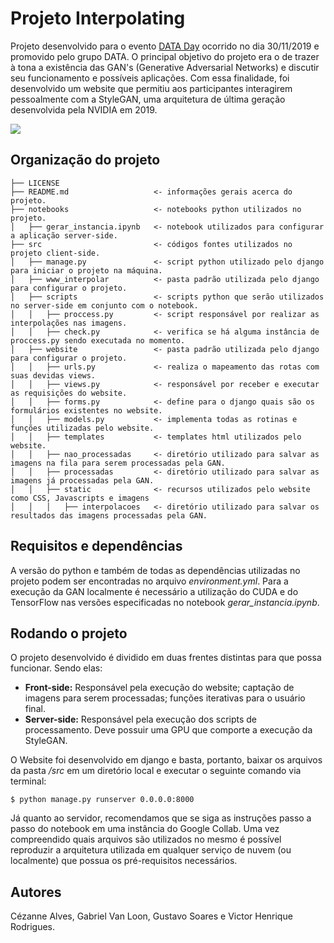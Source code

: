 # Projeto Interpolating

Projeto desenvolvido para o evento [DATA Day](https://www.icmc.usp.br/noticias/4730-data-day-evento-na-usp-discute-presente-e-futuro-da-area-de-ciencia-de-dados) ocorrido no dia 30/11/2019 e promovido pelo grupo DATA. 
O principal objetivo do projeto era o de trazer à tona a existência das GAN's (Generative Adversarial Networks) e discutir seu funcionamento e possíveis aplicações.
Com essa finalidade, foi desenvolvido um website que permitiu aos participantes interagirem pessoalmente com a StyleGAN, uma arquitetura de última geração desenvolvida pela NVIDIA em 2019.

![](resources/demo_interpolation_gif.gif)

## Organização do projeto

    ├── LICENSE
    ├── README.md                   <- informações gerais acerca do projeto.
    ├── notebooks                   <- notebooks python utilizados no projeto.
    │   ├── gerar_instancia.ipynb   <- notebook utilizados para configurar a aplicação server-side.
    ├── src                         <- códigos fontes utilizados no projeto client-side.
    │   ├── manage.py               <- script python utilizado pelo django para iniciar o projeto na máquina.
    │   ├── www_interpolar          <- pasta padrão utilizada pelo django para configurar o projeto.
    │   ├── scripts                 <- scripts python que serão utilizados no server-side em conjunto com o notebook.
    │   │   ├── proccess.py         <- script responsável por realizar as interpolações nas imagens.
    │   │   ├── check.py            <- verifica se há alguma instância de proccess.py sendo executada no momento.
    │   ├── website                 <- pasta padrão utilizada pelo django para configurar o projeto. 
    │   │   ├── urls.py             <- realiza o mapeamento das rotas com suas devidas views.
    │   │   ├── views.py            <- responsável por receber e executar as requisições do website.
    │   │   ├── forms.py            <- define para o django quais são os formulários existentes no website.
    │   │   ├── models.py           <- implementa todas as rotinas e funções utilizadas pelo website.
    │   │   ├── templates           <- templates html utilizados pelo website.
    │   │   ├── nao_processadas     <- diretório utilizado para salvar as imagens na fila para serem processadas pela GAN.
    │   │   ├── processadas         <- diretório utilizado para salvar as imagens já processadas pela GAN.
    │   │   ├── static              <- recursos utilizados pelo website como CSS, Javascripts e imagens
    │   │   │   ├── interpolacoes   <- diretório utilizado para salvar os resultados das imagens processadas pela GAN.

##  Requisitos e dependências

A versão do python e também de todas as dependências utilizadas no projeto podem ser encontradas no arquivo *environment.yml*. 
Para a execução da GAN localmente é necessário a utilização do CUDA e do TensorFlow nas versões especificadas no notebook *gerar_instancia.ipynb*.

## Rodando o projeto

O projeto desenvolvido é dividido em duas frentes distintas para que possa funcionar. Sendo elas:

 - **Front-side:** Responsável pela execução do website; captação de imagens para serem processadas; funções iterativas para o usuário final.
 - **Server-side:** Responsável pela execução dos scripts de processamento. Deve possuir uma GPU que comporte a execução da StyleGAN.

 O Website foi desenvolvido em  django e basta, portanto, baixar os arquivos da pasta */src* em um diretório local e executar o seguinte comando via terminal:

    $ python manage.py runserver 0.0.0.0:8000

Já quanto ao servidor, recomendamos que se siga as instruções passo a passo do notebook em uma instância do Google Collab. Uma vez compreendido quais arquivos são utilizados no mesmo é possível reproduzir a arquitetura utilizada em qualquer serviço de nuvem (ou localmente) que possua os pré-requisitos necessários.

## Autores 

Cézanne Alves, Gabriel Van Loon, Gustavo Soares e Victor Henrique Rodrigues.
